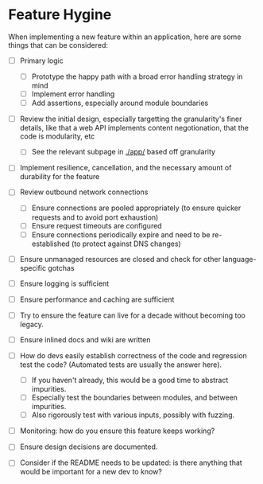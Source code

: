 # Feature Hygine

When implementing a new feature within an application, here are some things that can be
considered:

- [ ] Primary logic
    - [ ] Prototype the happy path with a broad error handling strategy in mind
    - [ ] Implement error handling
    - [ ] Add assertions, especially around module boundaries
- [ ] Review the initial design, especially targetting the granularity's finer details, like that a
web API implements content negotionation, that the code is modularity, etc
    - [ ] See the relevant subpage in [./app/](./app/) based off granularity
- [ ] Implement resilience, cancellation, and the necessary amount of durability for the feature
- [ ] Review outbound network connections
    - [ ] Ensure connections are pooled appropriately (to ensure quicker requests and to avoid port
    exhaustion)
    - [ ] Ensure request timeouts are configured
    - [ ] Ensure connections periodically expire and need to be re-established (to protect against
    DNS changes)
- [ ] Ensure unmanaged resources are closed and check for other language-specific gotchas
- [ ] Ensure logging is sufficient
- [ ] Ensure performance and caching are sufficient
- [ ] Try to ensure the feature can live for a decade without becoming too legacy.
- [ ] Ensure inlined docs and wiki are written
- [ ] How do devs easily establish correctness of the code and regression test the code? (Automated
tests are usually the answer here).
    - [ ] If you haven't already, this would be a good time to abstract impurities.
    - [ ] Especially test the boundaries between modules, and between impurities.
    - [ ] Also rigorously test with various inputs, possibly with fuzzing.
- [ ] Monitoring: how do you ensure this feature keeps working?
- [ ] Ensure design decisions are documented.
- [ ] Consider if the README needs to be updated: is there anything that would be important for a
new dev to know?

